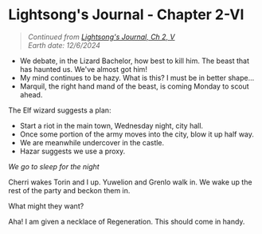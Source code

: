 # Lightsong's Journal - Chapter 2-VI

> _Continued from [Lightsong's Journal, Ch 2, V](Journal-2-V.md)_  
> _Earth date: 12/6/2024_  

- We debate, in the Lizard Bachelor, how best to kill him. The beast that has haunted us. We've almost got him!
- My mind continues to be hazy. What is this? I must be in better shape...
- Marquil, the right hand mand of the beast, is coming Monday to scout ahead. 

The Elf wizard suggests a plan:
- Start a riot in the main town, Wednesday night, city hall. 
- Once some portion of the army moves into the city, blow it up half way. 
- We are meanwhile undercover in the castle. 
- Hazar suggests we use a proxy. 

_We go to sleep for the night_

Cherri wakes Torin and I up. 
Yuwelion and Grenlo walk in. We wake up the rest of the party and beckon them in. 

What might they want?

Aha! I am given a necklace of Regeneration. This should come in handy. 